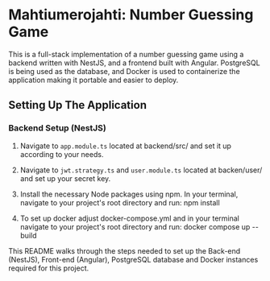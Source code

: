 # Mahtiumerojahti: Number Guessing Game

This is a full-stack implementation of a number guessing game using a backend written with NestJS, and a frontend built with Angular. PostgreSQL is being used as the database, and Docker is used to containerize the application making it portable and easier to deploy.

## Setting Up The Application

### Backend Setup (NestJS)

1. Navigate to `app.module.ts` located at backend/src/ and set it up according to your needs.

2. Navigate to `jwt.strategy.ts` and `user.module.ts` located at backen/user/ and set up your secret key.

3. Install the necessary Node packages using npm. In your terminal, navigate to your project's root directory and run:
   npm install

4. To set up docker adjust docker-compose.yml and in your terminal navigate to your project's root directory and run:
   docker compose up --build

This README walks through the steps needed to set up the Back-end (NestJS), Front-end (Angular), PostgreSQL database and Docker instances required for this project.
